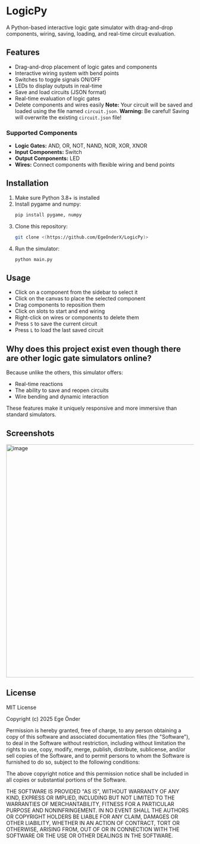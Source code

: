 # LogicPy
A Python-based interactive logic gate simulator with drag-and-drop components, wiring, saving, loading, and real-time circuit evaluation.

## Features

- Drag-and-drop placement of logic gates and components  
- Interactive wiring system with bend points  
- Switches to toggle signals ON/OFF  
- LEDs to display outputs in real-time  
- Save and load circuits (JSON format)  
- Real-time evaluation of logic gates  
- Delete components and wires easily
**Note:** Your circuit will be saved and loaded using the file named `circuit.json`.
**Warning:** Be careful! Saving will overwrite the existing `circuit.json` file!
### Supported Components

- **Logic Gates:** AND, OR, NOT, NAND, NOR, XOR, XNOR  
- **Input Components:** Switch  
- **Output Components:** LED  
- **Wires:** Connect components with flexible wiring and bend points

## Installation

1. Make sure Python 3.8+ is installed  
2. Install pygame and numpy:  
   ```bash
   pip install pygame, numpy
   ```  
3. Clone this repository:  
   ```bash
   git clone <(https://github.com/EgeOnderX/LogicPy)>
   ```  
4. Run the simulator:  
   ```bash
   python main.py
   ```

## Usage

- Click on a component from the sidebar to select it  
- Click on the canvas to place the selected component  
- Drag components to reposition them  
- Click on slots to start and end wiring  
- Right-click on wires or components to delete them  
- Press `S` to save the current circuit  
- Press `L` to load the last saved circuit

## Why does this project exist even though there are other logic gate simulators online?

Because unlike the others, this simulator offers:
- Real-time reactions  
- The ability to save and reopen circuits  
- Wire bending and dynamic interaction  

These features make it uniquely responsive and more immersive than standard simulators.

## Screenshots

<img width="998" height="627" alt="image" src="https://github.com/user-attachments/assets/e4670bcd-4654-4e59-85b5-e4c1b3bd4706" />


## License

MIT License

Copyright (c) 2025 Ege Önder

Permission is hereby granted, free of charge, to any person obtaining a copy
of this software and associated documentation files (the "Software"), to deal
in the Software without restriction, including without limitation the rights
to use, copy, modify, merge, publish, distribute, sublicense, and/or sell
copies of the Software, and to permit persons to whom the Software is
furnished to do so, subject to the following conditions:

The above copyright notice and this permission notice shall be included in all
copies or substantial portions of the Software.

THE SOFTWARE IS PROVIDED "AS IS", WITHOUT WARRANTY OF ANY KIND, EXPRESS OR
IMPLIED, INCLUDING BUT NOT LIMITED TO THE WARRANTIES OF MERCHANTABILITY,
FITNESS FOR A PARTICULAR PURPOSE AND NONINFRINGEMENT. IN NO EVENT SHALL THE
AUTHORS OR COPYRIGHT HOLDERS BE LIABLE FOR ANY CLAIM, DAMAGES OR OTHER
LIABILITY, WHETHER IN AN ACTION OF CONTRACT, TORT OR OTHERWISE, ARISING FROM,
OUT OF OR IN CONNECTION WITH THE SOFTWARE OR THE USE OR OTHER DEALINGS IN THE
SOFTWARE.
